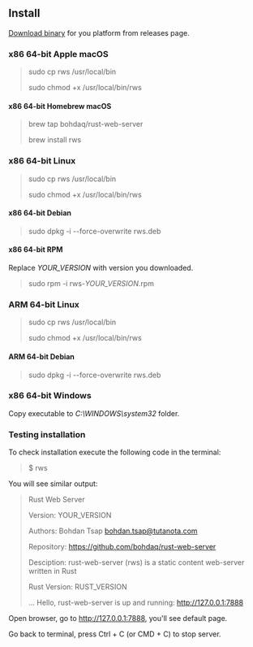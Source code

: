 ## Install
[Download binary](https://github.com/bohdaq/rust-web-server/releases) for you platform from releases page.

### x86 64-bit Apple macOS
> sudo cp rws /usr/local/bin
>
> sudo chmod +x /usr/local/bin/rws
#### x86 64-bit Homebrew macOS
> brew tap bohdaq/rust-web-server
>
> brew install rws

### x86 64-bit Linux
> sudo cp rws /usr/local/bin
>
> sudo chmod +x /usr/local/bin/rws
#### x86 64-bit Debian
> sudo dpkg -i --force-overwrite rws.deb
#### x86 64-bit RPM
Replace _YOUR_VERSION_ with version you downloaded.
> sudo rpm -i rws-_YOUR_VERSION_.rpm

### ARM 64-bit Linux
> sudo cp rws /usr/local/bin
>
> sudo chmod +x /usr/local/bin/rws
#### ARM 64-bit Debian
> sudo dpkg -i --force-overwrite rws.deb

### x86 64-bit Windows
Copy executable to _C:\WINDOWS\system32_ folder.


### Testing installation
To check installation execute the following code in the terminal:

> $ rws

You will see similar output:

> Rust Web Server
>
> Version:       YOUR_VERSION
>
> Authors:       Bohdan Tsap <bohdan.tsap@tutanota.com>
>
> Repository:    https://github.com/bohdaq/rust-web-server
>
> Desciption:    rust-web-server (rws) is a static content web-server written in Rust
>
> Rust Version:  RUST_VERSION
> 
> ...
> Hello, rust-web-server is up and running: http://127.0.0.1:7888


Open browser, go to http://127.0.0.1:7888, you'll see default page.

Go back to terminal, press Ctrl + C (or CMD + C) to stop server.